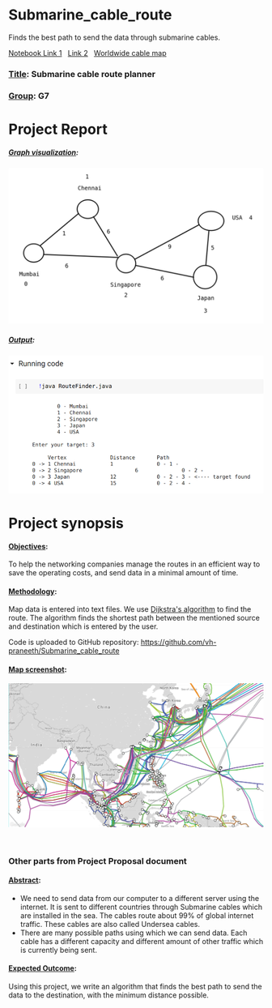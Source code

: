 # Submarine_cable_route

Finds the best path to send the data through submarine cables.

[Notebook Link 1](https://colab.research.google.com/drive/1_wxNXhrEABJHf5x_nxoCpvqg2pCBR6YX?usp=sharing)
&nbsp;
[Link 2](https://colab.research.google.com/github/vh-praneeth/Submarine_cable_route/blob/master/Notebook.ipynb)
&nbsp;
[Worldwide cable map](https://www.submarinecablemap.com/)

### <ins> Title</ins>: Submarine cable route planner
### <ins> Group</ins>: G7

# Project Report
##### <ins> Graph visualization</ins>: 
![Graph](./images/visual.png)

##### <ins> Output</ins>: 
![Output](./images/output.png)

# Project synopsis

#### <ins> Objectives</ins>: 
  To help the networking companies manage the routes in an efficient way to save the operating costs, and send data in a minimal amount of time.

#### <ins> Methodology</ins>: 
  Map data is entered into text files. We use <ins> Dijkstra's algorithm</ins> to find the route.
The algorithm finds the shortest path between the mentioned source and destination which is entered by the user.

Code is uploaded to GitHub repository: https://github.com/vh-praneeth/Submarine_cable_route

#### <ins> Map screenshot</ins>: 
![Map screenshot](./images/map_screenshot.png "Map screenshot")

&nbsp;

### Other parts from Project Proposal document

#### <ins> Abstract</ins>: 
  * We need to send data from our computer to a different server using the internet. It is sent to different countries through Submarine cables which are installed in the sea. The cables route about 99% of global internet traffic. These cables are also called Undersea cables.
  * There are many possible paths using which we can send data. Each cable has a different capacity and different amount of other traffic which is currently being sent.

#### <ins> Expected Outcome</ins>: 
  Using this project, we write an algorithm that finds the best path to send the data to the destination, with the minimum distance possible.
